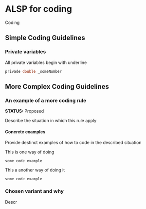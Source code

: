 # ALSP for coding
Coding 


## Simple Coding Guidelines

### Private variables
All private variables begin with underline

```cs
privade double _someNumber
```

## More Complex Coding Guidelines

### An example of a more coding rule
**STATUS:** Proposed

Describe the situation in which this rule apply


#### Concrete examples
Provide destinct examples of how to code in the described situation


This is one way of doing
```
some code example
```

This a another way of doing it
```
some code example
```

### Chosen variant and why
Descr